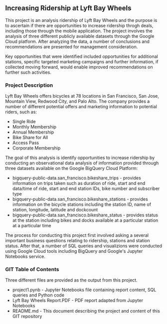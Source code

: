 ## Increasing Ridership at Lyft Bay Wheels

This project is an analysis ridership of Lyft Bay Wheels and the purpose is to ascertain if there are opportunities to increase ridership throgh deals, including those through the mobile application. The project involves the analysis of three different publicly available datasets through the Google Cloud platform. After analyzing the data, a number of conclusions and recommendations are presented for management consideration. 

Key opportunities that were identified included opportunities for additional stations, specific targeted marketing campaigns and further information, if collected moving forward, would enable improved recommendations on further such activities. 

### Project Description

Lyft Bay Wheels offers bicycles at 78 locations in San Francisco, San Jose, Mountain View, Redwood City, and Palo Alto. The company provides a number of different potential offers and marketing information to potential riders, such as: 

* Single Ride 
* Monthly Membership
* Annual Membership
* Bike Share for All
* Access Pass
* Corporate Membership

The goal of this analysis is identify opportunities to increase ridership by conducting an observational data analysis of information provided through three datasets available on the Google BigQuery Cloud Platform: 

* bigquery-public-data.san_francisco.bikeshare_trips - provides information on trips taken such as duration of ride, start and end data/time of ride, start and end station IDs, bike number and subscriber type
* bigquery-public-data.san_francisco.bikeshare_stations - provides information on the bicycle stations including the station ID, name of station, longitude, latitude and dockcount
* bigquery-public-data.san_francisco.bikeshare_status - provides status at the station including bikes and docks available at a particular station at a particular time

The process for conducting this project first involved asking a several important business questions relating to ridership, stations and station status. After that, a number of SQL queries and visualizions were conducted using Google Cloud tools including BigQuery and Google's Jupyter Notebooks service. 

### GIT Table of Contents

Three different files are provided as the output from this project. 

* project1.pynb - Jupyter Notebooks file containing report content, SQL queries and Python code
* Lyft Bay Wheels Report.PDF - PDF report adapted from Jupyter Notebooks
* README.md - This document describing the project and content of this GIT repository
